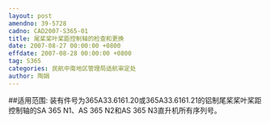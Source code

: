 ```yaml
---
layout: post
amendno: 39-5728
cadno: CAD2007-S365-01
title: 尾桨桨叶桨距控制轴的检查和更换
date: 2007-08-27 00:00:00 +0800
effdate: 2007-08-28 00:00:00 +0800
tag: S365
categories: 民航中南地区管理局适航审定处
author: 陶娟
---
```


##适用范围:
装有件号为365A33.6161.20或365A33.6161.21的铝制尾桨桨叶桨距控制轴的SA 365 N1、AS 365 N2和AS 365 N3直升机所有序列号。

